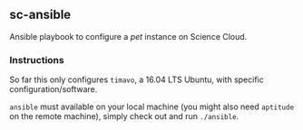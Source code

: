 ## sc-ansible

Ansible playbook to configure a _pet_ instance on Science Cloud.


### Instructions

So far this only configures `timavo`, a 16.04 LTS Ubuntu, with specific
configuration/software.

`ansible` must available on your local machine (you might also need `aptitude`
on the remote machine), simply check out and run `./ansible`.
